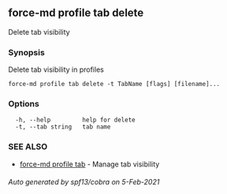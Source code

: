 ## force-md profile tab delete

Delete tab visibility

### Synopsis

Delete tab visibility in profiles

```
force-md profile tab delete -t TabName [flags] [filename]...
```

### Options

```
  -h, --help         help for delete
  -t, --tab string   tab name
```

### SEE ALSO

* [force-md profile tab](force-md_profile_tab.md)	 - Manage tab visibility

###### Auto generated by spf13/cobra on 5-Feb-2021
